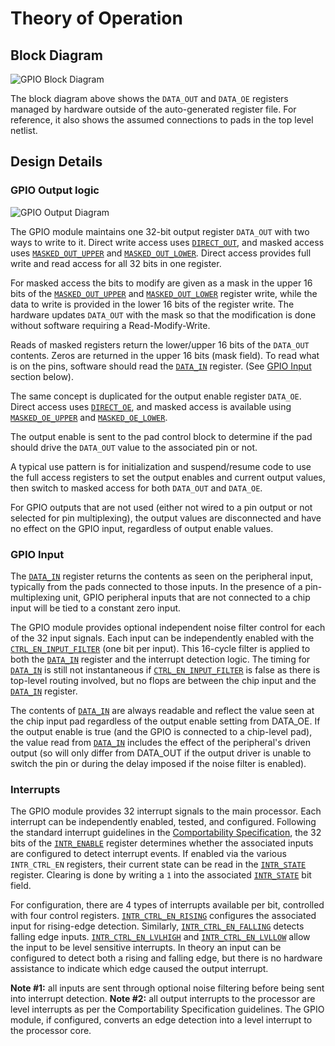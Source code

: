 # Theory of Operation

## Block Diagram

![GPIO Block Diagram](../doc/gpio_blockdiagram.svg)

The block diagram above shows the `DATA_OUT` and `DATA_OE` registers
managed by hardware outside of the auto-generated register file.
For reference, it also shows the assumed connections to pads in
the top level netlist.

## Design Details

### GPIO Output logic

![GPIO Output Diagram](../doc/gpio_output.svg)

The GPIO module maintains one 32-bit output register `DATA_OUT` with two
ways to write to it. Direct write access uses [`DIRECT_OUT`](registers.md#direct_out), and
masked access uses [`MASKED_OUT_UPPER`](registers.md#masked_out_upper) and
[`MASKED_OUT_LOWER`](registers.md#masked_out_lower). Direct access provides full write and read
access for all 32 bits in one register.

For masked access the bits to modify are given as a mask in the upper
16 bits of the [`MASKED_OUT_UPPER`](registers.md#masked_out_upper) and
[`MASKED_OUT_LOWER`](registers.md#masked_out_lower) register write, while the data to write is
provided in the lower 16 bits of the register write.  The hardware updates
`DATA_OUT` with the mask so that the modification is done without software
requiring a Read-Modify-Write.

Reads of masked registers return the lower/upper 16 bits of the `DATA_OUT`
contents. Zeros are returned in the upper 16 bits (mask field). To read
what is on the pins, software should read the [`DATA_IN`](registers.md#data_in) register.
(See [GPIO Input](#gpio-input) section below).

The same concept is duplicated for the output enable register `DATA_OE`.
Direct access uses [`DIRECT_OE`](registers.md#direct_oe), and masked access is available
using [`MASKED_OE_UPPER`](registers.md#masked_oe_upper) and [`MASKED_OE_LOWER`](registers.md#masked_oe_lower).

The output enable is sent to the pad control block to determine if the
pad should drive the `DATA_OUT` value to the associated pin or not.

A typical use pattern is for initialization and suspend/resume code to
use the full access registers to set the output enables and current output
values, then switch to masked access for both `DATA_OUT` and `DATA_OE`.

For GPIO outputs that are not used (either not wired to a pin output or
not selected for pin multiplexing), the output values are disconnected
and have no effect on the GPIO input, regardless of output enable values.

### GPIO Input

The [`DATA_IN`](registers.md#data_in) register returns the contents as seen on the
peripheral input, typically from the pads connected to those inputs.  In the
presence of a pin-multiplexing unit, GPIO peripheral inputs that are
not connected to a chip input will be tied to a constant zero input.

The GPIO module provides optional independent noise filter control for
each of the 32 input signals. Each input can be independently enabled with
the [`CTRL_EN_INPUT_FILTER`](registers.md#ctrl_en_input_filter) (one bit per input).  This 16-cycle
filter is applied to both the [`DATA_IN`](registers.md#data_in) register and
the interrupt detection logic. The timing for [`DATA_IN`](registers.md#data_in) is still
not instantaneous if [`CTRL_EN_INPUT_FILTER`](registers.md#ctrl_en_input_filter) is false as there is
top-level routing involved, but no flops are between the chip input and the
[`DATA_IN`](registers.md#data_in) register.

The contents of [`DATA_IN`](registers.md#data_in) are always readable and reflect the
value seen at the chip input pad regardless of the output enable setting from
DATA_OE. If the output enable is true (and the GPIO is connected to a
chip-level pad), the value read from [`DATA_IN`](registers.md#data_in) includes the
effect of the peripheral's driven output (so will only differ from DATA_OUT if
the output driver is unable to switch the pin or during the delay imposed
if the noise filter is enabled).

### Interrupts

The GPIO module provides 32 interrupt signals to the main processor.
Each interrupt can be independently enabled, tested, and configured.
Following the standard interrupt guidelines in the [Comportability
Specification](../../../../doc/contributing/hw/comportability/README.md),
the 32 bits of the [`INTR_ENABLE`](registers.md#intr_enable) register determines whether the
associated inputs are configured to detect interrupt events. If enabled
via the various `INTR_CTRL_EN` registers, their current state can be
read in the [`INTR_STATE`](registers.md#intr_state) register. Clearing is done by writing a
`1` into the associated [`INTR_STATE`](registers.md#intr_state) bit field.

For configuration, there are 4 types of interrupts available per bit,
controlled with four control registers. [`INTR_CTRL_EN_RISING`](registers.md#intr_ctrl_en_rising)
configures the associated input for rising-edge detection.
Similarly, [`INTR_CTRL_EN_FALLING`](registers.md#intr_ctrl_en_falling) detects falling edge inputs.
[`INTR_CTRL_EN_LVLHIGH`](registers.md#intr_ctrl_en_lvlhigh) and [`INTR_CTRL_EN_LVLLOW`](registers.md#intr_ctrl_en_lvllow)
allow the input to be level sensitive interrupts. In theory an input can be
configured to detect both a rising and falling edge, but there is no hardware
assistance to indicate which edge caused the output interrupt.

**Note #1:** all inputs are sent through optional noise filtering before
being sent into interrupt detection. **Note #2:** all output interrupts to
the processor are level interrupts as per the Comportability Specification
guidelines. The GPIO module, if configured, converts an edge detection
into a level interrupt to the processor core.
